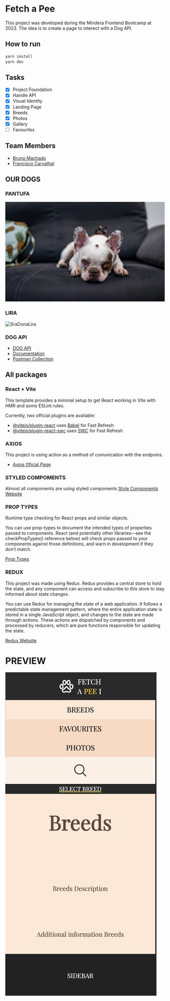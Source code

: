 # Fetch a Pee

This project was developed during the Mindera Frontend Bootcamp at 2023.
The idea is to create a page to interect with a Dog API.

## How to run

```bash
yarn install
yarn dev
```

## Tasks

- [x] Project Foundation
- [x] Handle API
- [x] Visual Identity
- [x] Landing Page
- [x] Breeds
- [x] Photos
- [x] Gallery
- [ ] Favourites

## Team Members

- [Bruno Machado](https://github.com/brunomachadors)
- [Francisco Carvalhal](https://github.com/FCarvalhal)

## OUR DOGS

### PANTUFA

![PANTUFA](public/PANTUFA.png)

### LIRA

![SraDonaLira](https://github.com/brunomachadors/Fetch-a-pee-I/assets/122362657/95cfb77a-5cb3-4d89-8872-c27fec679350)

### DOG API

- [DOG API](https://www.thedogapi.com/)
- [Documentation](https://developers.thedogapi.com/view-account/ylX4blBYT9FaoVd6OhvR?report=8FfZAkNzs)
- [Postman Collection](https://documenter.getpostman.com/view/5578104/2s935hRnak)

## All packages

### React + Vite

This template provides a minimal setup to get React working in Vite with HMR and some ESLint rules.

Currently, two official plugins are available:

- [@vitejs/plugin-react](https://github.com/vitejs/vite-plugin-react/blob/main/packages/plugin-react/README.md) uses [Babel](https://babeljs.io/) for Fast Refresh
- [@vitejs/plugin-react-swc](https://github.com/vitejs/vite-plugin-react-swc) uses [SWC](https://swc.rs/) for Fast Refresh

### AXIOS

This project is using action as a method of comunication with the endpoins.

- [Axios Oficial Page](https://axios-http.com/docs/intro)

### STYLED COMPOMENTS

Almost all compoments are using styled compoments
[Style Compoments Website](https://styled-components.com/)

### PROP TYPES

Runtime type checking for React props and similar objects.

You can use prop-types to document the intended types of properties passed to components. React (and potentially other libraries—see the checkPropTypes() reference below) will check props passed to your components against those definitions, and warn in development if they don’t match.

[Prop Types](https://www.npmjs.com/package/prop-types)

### REDUX

This project was made using Redux. Redux provides a central store to hold the state, and any component can access and subscribe to this store to stay informed about state changes.

You can use Redux for managing the state of a web application. It follows a predictable state management pattern, where the entire application state is stored in a single JavaScript object, and changes to the state are made through actions.
These actions are dispatched by components and processed by reducers, which are pure functions responsible for updating the state.

[Redux Website](https://redux.js.org/)

# PREVIEW

![FETCH A PEE I](public/previewMobile.png)
